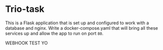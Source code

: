 # Trio-task

This is a Flask application that is set up and configured to work with a database and nginx. Write a docker-compose.yaml that will bring all these services up and allow the app to run on port `80`.

WEBHOOK TEST YO